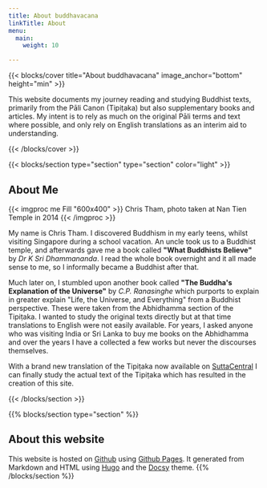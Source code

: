 ```yaml
---
title: About buddhavacana
linkTitle: About
menu:
  main:
    weight: 10

---
```



{{< blocks/cover title="About buddhavacana" image_anchor="bottom" height="min" >}}

<p class="lead mt-5">
  This website documents my journey reading and studying Buddhist texts, primarily from the Pāli Canon (Tipiṭaka) but also supplementary
  books and articles. My intent is to rely as much on the original Pāli terms and text where possible, and only rely on English
  translations as an interim aid to understanding.
</p>

{{< /blocks/cover >}}

{{< blocks/section type="section" type="section" color="light" >}}

<div class="col-12">
<h2 class="text-center">About Me</h2>
</div>
{{< imgproc me Fill "600x400" >}}
  Chris Tham, photo taken at Nan Tien Temple in 2014
{{< /imgproc >}}

<p>My name is Chris Tham. I discovered Buddhism in my early teens, whilst visiting Singapore during a school vacation. An uncle took us to a Buddhist temple, and afterwards gave me a book called <b>"What Buddhists Believe"</b> by <i>Dr K Sri Dhammananda</i>. I read the whole book overnight and it all made sense to me, so I informally became a Buddhist after that.</p>

<p>Much later on, I stumbled upon another book called <b>"The Buddha's Explanation of the Universe"</b> by <i>C.P. Ranasinghe</i> which purports to explain in greater explain "Life, the Universe, and Everything" from a Buddhist perspective. These were taken from the Abhidhamma section of the Tipiṭaka. I wanted to study the original texts directly but at that time translations to English were not easily available. For years, I asked anyone who was visiting India or Sri Lanka to buy me books on the Abhidhamma and over the years I have a collected a few works but never the discourses themselves.</p>

<p>With a brand new translation of the Tipiṭaka now available on <a href="https://suttacentral.net">SuttaCentral</a> I can finally study the actual text of the Tipiṭaka which has resulted in the creation of this site.</p>
{{< /blocks/section >}}

{{% blocks/section type="section" %}}
## About this website

This website is hosted on [Github](https://github.com) using [Github Pages](https://pages.github.com). It generated from Markdown and HTML using [Hugo](https://gohugo.io) and the [Docsy](https://docsy.dev) theme.
{{% /blocks/section %}}